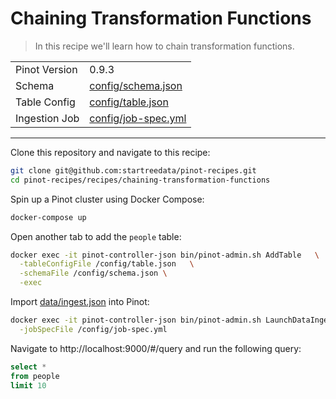 # Chaining Transformation Functions

> In this recipe we'll learn how to chain transformation functions.

<table>
  <tr>
    <td>Pinot Version</td>
    <td>0.9.3</td>
  </tr>
  <tr>
    <td>Schema</td>
    <td><a href="config/schema.json">config/schema.json</a></td>
  </tr>
    <tr>
    <td>Table Config</td>
    <td><a href="config/table.json">config/table.json</a></td>
  </tr>
      <tr>
    <td>Ingestion Job</td>
    <td><a href="config/job-spec.yml">config/job-spec.yml</a></td>
  </tr>
</table>

***

Clone this repository and navigate to this recipe:

```bash
git clone git@github.com:startreedata/pinot-recipes.git
cd pinot-recipes/recipes/chaining-transformation-functions
```

Spin up a Pinot cluster using Docker Compose:

```bash
docker-compose up
```

Open another tab to add the `people` table:

```bash
docker exec -it pinot-controller-json bin/pinot-admin.sh AddTable   \
  -tableConfigFile /config/table.json   \
  -schemaFile /config/schema.json \
  -exec
```

Import [data/ingest.json](data/import.json) into Pinot:

```bash
docker exec -it pinot-controller-json bin/pinot-admin.sh LaunchDataIngestionJob \
  -jobSpecFile /config/job-spec.yml
```

Navigate to http://localhost:9000/#/query and run the following query:

```sql
select * 
from people 
limit 10
```
